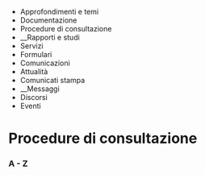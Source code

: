   * Approfondimenti e temi
  * Documentazione
  * Procedure di consultazione
  *  __Rapporti e studi
  * Servizi
  * Formulari
  * Comunicazioni
  * Attualità
  * Comunicati stampa
  *  __Messaggi
  * Discorsi
  * Eventi

#  Procedure di consultazione

### A - Z


